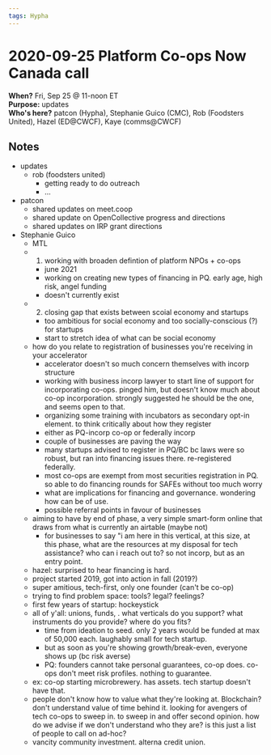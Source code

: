 ```yaml
---
tags: Hypha
---
```

# 2020-09-25 Platform Co-ops Now Canada call

**When?** Fri, Sep 25 @ 11-noon ET  
**Purpose:** updates  
**Who's here?** patcon (Hypha), Stephanie Guico (CMC), Rob (Foodsters United), Hazel (ED@CWCF), Kaye (comms@CWCF)

## Notes

* updates
    * rob (foodsters united)
        * getting ready to do outreach
        * ...
* patcon
    * shared updates on meet.coop
    * shared update on OpenCollective progress and directions
    * shared updates on IRP grant directions
* Stephanie Guico
    * MTL
    * 1. working with broaden defintion of platform NPOs + co-ops
        * june 2021
        * working on creating new types of financing in PQ. early age, high risk, angel funding
        * doesn't currently exist
    * 2. closing gap that exists between scoial economy and startups
        * too ambitious for social economy and too socially-conscious (?) for startups
        * start to stretch idea of what can be social economy
    * how do you relate to registration of businesses you're receiving in your accelerator
        * accelerator doesn't so much concern themselves with incorp structure
        * working with business incorp lawyer to start line of support for incorporating co-ops. pinged him, but doesn't know much about co-op incorporation. strongly suggested he should be the one, and seems open to that.
        * organizing some training with incubators as secondary opt-in element. to think critically about how they register
        * either as PQ-incorp co-op or federally incorp
        * couple of businesses are paving the way
        * many startups advised to register in PQ/BC bc laws were so robust, but ran into financing issues there. re-registered federally.
        * most co-ops are exempt from most securities registration in PQ. so able to do financing rounds for SAFEs without too much worry
        * what are implications for financing and governance. wondering how can be of use.
        * possible referral points in favour of businesses
    * aiming to have by end of phase, a very simple smart-form online that draws from what is currently an airtable (maybe not)
        * for businesses to say "i am here in this vertical, at this size, at this phase, what are the resources at my disposal for tech assistance? who can i reach out to? so not incorp, but as an entry point.
    * hazel: surprised to hear financing is hard.
    * project started 2019, got into action in fall (2019?)
    * super amitious, tech-first, only one founder (can't be co-op)
    * trying to find problem space: tools? legal? feelings?
    * first few years of startup: hockeystick
    * all of y'all: unions, funds, . what verticals do you support? what instruments do you provide? where do you fits?
        * time from ideation to seed. only 2 years would be funded at max of 50,000 each. laughably small for tech startup.
        * but as soon as you're showing growth/break-even, everyone shows up (bc risk averse)
        * PQ: founders cannot take personal guarantees, co-op does. co-ops don't meet risk profiles. nothing to guarantee.
    * ex: co-op starting microbrewery. has assets. tech startup doesn't have that.
    * people don't know how to value what they're looking at. Blockchain? don't understand value of time behind it. looking for avengers of tech co-ops to sweep in. to sweep in and offer second opinion. how do we advise if we don't understand who they are? is this just a list of people to call on ad-hoc?
    * vancity community investment. alterna credit union.
